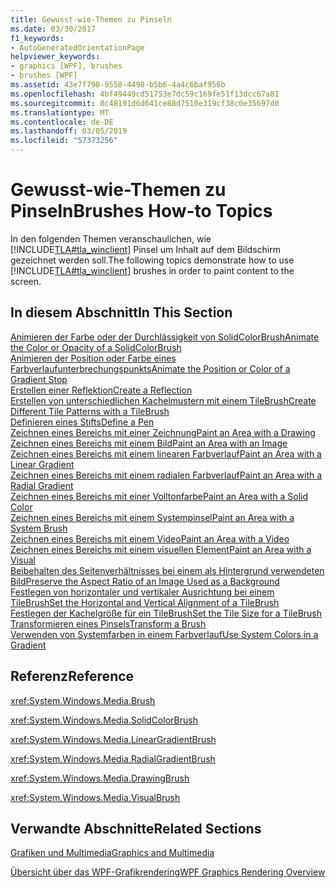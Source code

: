 ```yaml
---
title: Gewusst-wie-Themen zu Pinseln
ms.date: 03/30/2017
f1_keywords:
- AutoGeneratedOrientationPage
helpviewer_keywords:
- graphics [WPF], brushes
- brushes [WPF]
ms.assetid: 43e7f798-9558-4498-b5b6-4a4c6baf956b
ms.openlocfilehash: 4bf49449cd51753e7dc59c169fe51f13dcc67a81
ms.sourcegitcommit: 0c48191d6d641ce88d7510e319cf38c0e35697d0
ms.translationtype: MT
ms.contentlocale: de-DE
ms.lasthandoff: 03/05/2019
ms.locfileid: "57373256"
---
```

# <a name="brushes-how-to-topics"></a><span data-ttu-id="c20e9-102">Gewusst-wie-Themen zu Pinseln</span><span class="sxs-lookup"><span data-stu-id="c20e9-102">Brushes How-to Topics</span></span>
<span data-ttu-id="c20e9-103">In den folgenden Themen veranschaulichen, wie [!INCLUDE[TLA#tla_winclient](../../../../includes/tlasharptla-winclient-md.md)] Pinsel um Inhalt auf dem Bildschirm gezeichnet werden soll.</span><span class="sxs-lookup"><span data-stu-id="c20e9-103">The following topics demonstrate how to use [!INCLUDE[TLA#tla_winclient](../../../../includes/tlasharptla-winclient-md.md)] brushes in order to paint content to the screen.</span></span>  
  
## <a name="in-this-section"></a><span data-ttu-id="c20e9-104">In diesem Abschnitt</span><span class="sxs-lookup"><span data-stu-id="c20e9-104">In This Section</span></span>  
 [<span data-ttu-id="c20e9-105">Animieren der Farbe oder der Durchlässigkeit von SolidColorBrush</span><span class="sxs-lookup"><span data-stu-id="c20e9-105">Animate the Color or Opacity of a SolidColorBrush</span></span>](how-to-animate-the-color-or-opacity-of-a-solidcolorbrush.md)  
 [<span data-ttu-id="c20e9-106">Animieren der Position oder Farbe eines Farbverlaufunterbrechungspunkts</span><span class="sxs-lookup"><span data-stu-id="c20e9-106">Animate the Position or Color of a Gradient Stop</span></span>](how-to-animate-the-position-or-color-of-a-gradient-stop.md)  
 [<span data-ttu-id="c20e9-107">Erstellen einer Reflektion</span><span class="sxs-lookup"><span data-stu-id="c20e9-107">Create a Reflection</span></span>](how-to-create-a-reflection.md)  
 [<span data-ttu-id="c20e9-108">Erstellen von unterschiedlichen Kachelmustern mit einem TileBrush</span><span class="sxs-lookup"><span data-stu-id="c20e9-108">Create Different Tile Patterns with a TileBrush</span></span>](how-to-create-different-tile-patterns-with-a-tilebrush.md)  
 [<span data-ttu-id="c20e9-109">Definieren eines Stifts</span><span class="sxs-lookup"><span data-stu-id="c20e9-109">Define a Pen</span></span>](how-to-define-a-pen.md)  
 [<span data-ttu-id="c20e9-110">Zeichnen eines Bereichs mit einer Zeichnung</span><span class="sxs-lookup"><span data-stu-id="c20e9-110">Paint an Area with a Drawing</span></span>](how-to-paint-an-area-with-a-drawing.md)  
 [<span data-ttu-id="c20e9-111">Zeichnen eines Bereichs mit einem Bild</span><span class="sxs-lookup"><span data-stu-id="c20e9-111">Paint an Area with an Image</span></span>](how-to-paint-an-area-with-an-image.md)  
 [<span data-ttu-id="c20e9-112">Zeichnen eines Bereichs mit einem linearen Farbverlauf</span><span class="sxs-lookup"><span data-stu-id="c20e9-112">Paint an Area with a Linear Gradient</span></span>](how-to-paint-an-area-with-a-linear-gradient.md)  
 [<span data-ttu-id="c20e9-113">Zeichnen eines Bereichs mit einem radialen Farbverlauf</span><span class="sxs-lookup"><span data-stu-id="c20e9-113">Paint an Area with a Radial Gradient</span></span>](how-to-paint-an-area-with-a-radial-gradient.md)  
 [<span data-ttu-id="c20e9-114">Zeichnen eines Bereichs mit einer Volltonfarbe</span><span class="sxs-lookup"><span data-stu-id="c20e9-114">Paint an Area with a Solid Color</span></span>](how-to-paint-an-area-with-a-solid-color.md)  
 [<span data-ttu-id="c20e9-115">Zeichnen eines Bereichs mit einem Systempinsel</span><span class="sxs-lookup"><span data-stu-id="c20e9-115">Paint an Area with a System Brush</span></span>](how-to-paint-an-area-with-a-system-brush.md)  
 [<span data-ttu-id="c20e9-116">Zeichnen eines Bereichs mit einem Video</span><span class="sxs-lookup"><span data-stu-id="c20e9-116">Paint an Area with a Video</span></span>](how-to-paint-an-area-with-a-video.md)  
 [<span data-ttu-id="c20e9-117">Zeichnen eines Bereichs mit einem visuellen Element</span><span class="sxs-lookup"><span data-stu-id="c20e9-117">Paint an Area with a Visual</span></span>](how-to-paint-an-area-with-a-visual.md)  
 [<span data-ttu-id="c20e9-118">Beibehalten des Seitenverhältnisses bei einem als Hintergrund verwendeten Bild</span><span class="sxs-lookup"><span data-stu-id="c20e9-118">Preserve the Aspect Ratio of an Image Used as a Background</span></span>](how-to-preserve-the-aspect-ratio-of-an-image-used-as-a-background.md)  
 [<span data-ttu-id="c20e9-119">Festlegen von horizontaler und vertikaler Ausrichtung bei einem TileBrush</span><span class="sxs-lookup"><span data-stu-id="c20e9-119">Set the Horizontal and Vertical Alignment of a TileBrush</span></span>](how-to-set-the-horizontal-and-vertical-alignment-of-a-tilebrush.md)  
 [<span data-ttu-id="c20e9-120">Festlegen der Kachelgröße für ein TileBrush</span><span class="sxs-lookup"><span data-stu-id="c20e9-120">Set the Tile Size for a TileBrush</span></span>](how-to-set-the-tile-size-for-a-tilebrush.md)  
 [<span data-ttu-id="c20e9-121">Transformieren eines Pinsels</span><span class="sxs-lookup"><span data-stu-id="c20e9-121">Transform a Brush</span></span>](how-to-transform-a-brush.md)  
 [<span data-ttu-id="c20e9-122">Verwenden von Systemfarben in einem Farbverlauf</span><span class="sxs-lookup"><span data-stu-id="c20e9-122">Use System Colors in a Gradient</span></span>](how-to-use-system-colors-in-a-gradient.md)  
  
## <a name="reference"></a><span data-ttu-id="c20e9-123">Referenz</span><span class="sxs-lookup"><span data-stu-id="c20e9-123">Reference</span></span>  
 <xref:System.Windows.Media.Brush>  
  
 <xref:System.Windows.Media.SolidColorBrush>  
  
 <xref:System.Windows.Media.LinearGradientBrush>  
  
 <xref:System.Windows.Media.RadialGradientBrush>  
  
 <xref:System.Windows.Media.DrawingBrush>  
  
 <xref:System.Windows.Media.VisualBrush>  
  
## <a name="related-sections"></a><span data-ttu-id="c20e9-124">Verwandte Abschnitte</span><span class="sxs-lookup"><span data-stu-id="c20e9-124">Related Sections</span></span>  
 [<span data-ttu-id="c20e9-125">Grafiken und Multimedia</span><span class="sxs-lookup"><span data-stu-id="c20e9-125">Graphics and Multimedia</span></span>](index.md)  
  
 [<span data-ttu-id="c20e9-126">Übersicht über das WPF-Grafikrendering</span><span class="sxs-lookup"><span data-stu-id="c20e9-126">WPF Graphics Rendering Overview</span></span>](wpf-graphics-rendering-overview.md)
